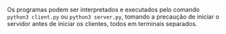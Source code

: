 Os programas podem ser interpretados e executados pelo comando `python3 client.py` ou `python3 server.py`, tomando a precaução de iniciar o servidor antes de iniciar os clientes, todos em terminais separados.
